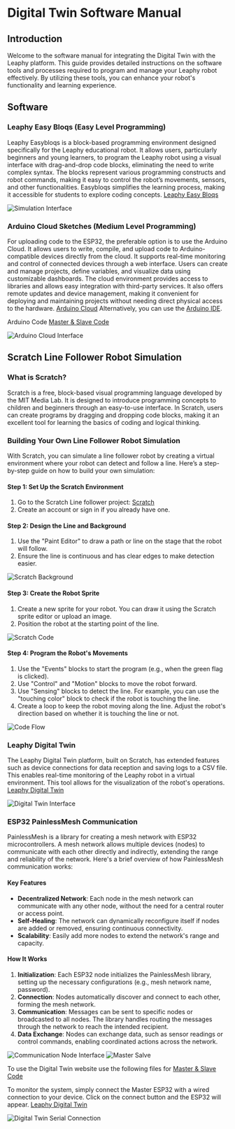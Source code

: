 # Digital Twin Software Manual

## Introduction
Welcome to the software manual for integrating the Digital Twin with the Leaphy platform. This guide provides detailed instructions on the software tools and processes required to program and manage your Leaphy robot effectively. By utilizing these tools, you can enhance your robot's functionality and learning experience.

## Software

### Leaphy Easy Bloqs (Easy Level Programming)
Leaphy Easybloqs is a block-based programming environment designed specifically for the Leaphy educational robot. It allows users, particularly beginners and young learners, to program the Leaphy robot using a visual interface with drag-and-drop code blocks, eliminating the need to write complex syntax. The blocks represent various programming constructs and robot commands, making it easy to control the robot’s movements, sensors, and other functionalities. Easybloqs simplifies the learning process, making it accessible for students to explore coding concepts. [Leaphy Easy Bloqs](https://leaphyeasybloqs.com/)

![Simulation Interface](https://github.com/Basie147/Scratch_Leaphy/blob/main/RM_Soft/Photo/Leaphyeasybloqs.png)

### Arduino Cloud Sketches (Medium Level Programming)
For uploading code to the ESP32, the preferable option is to use the Arduino Cloud. It allows users to write, compile, and upload code to Arduino-compatible devices directly from the cloud. It supports real-time monitoring and control of connected devices through a web interface. Users can create and manage projects, define variables, and visualize data using customizable dashboards. The cloud environment provides access to libraries and allows easy integration with third-party services. It also offers remote updates and device management, making it convenient for deploying and maintaining projects without needing direct physical access to the hardware. [Arduino Cloud](https://app.arduino.cc/sketches) Alternatively, you can use the [Arduino IDE](https://www.arduino.cc/en/software).

Arduino Code [Master & Slave Code](https://github.com/Basie147/Scratch_Leaphy/tree/main/Arduino)

![Arduino Cloud Interface](https://github.com/Basie147/Scratch_Leaphy/blob/main/RM_Soft/Photo/ArduinoCloud.png)

## Scratch Line Follower Robot Simulation

### What is Scratch?
Scratch is a free, block-based visual programming language developed by the MIT Media Lab. It is designed to introduce programming concepts to children and beginners through an easy-to-use interface. In Scratch, users can create programs by dragging and dropping code blocks, making it an excellent tool for learning the basics of coding and logical thinking.

### Building Your Own Line Follower Robot Simulation

With Scratch, you can simulate a line follower robot by creating a virtual environment where your robot can detect and follow a line. Here’s a step-by-step guide on how to build your own simulation:

#### Step 1: Set Up the Scratch Environment
1. Go to the Scratch Line follower project: [Scratch](https://scratch.mit.edu/projects/1010895729/editor)
2. Create an account or sign in if you already have one.

#### Step 2: Design the Line and Background
1. Use the "Paint Editor" to draw a path or line on the stage that the robot will follow.
2. Ensure the line is continuous and has clear edges to make detection easier.

![Scratch Background](https://github.com/Basie147/Scratch_Leaphy/blob/main/RM_Soft/Photo/ScratchBack.png)

#### Step 3: Create the Robot Sprite
1. Create a new sprite for your robot. You can draw it using the Scratch sprite editor or upload an image.
2. Position the robot at the starting point of the line.

![Scratch Code](https://github.com/Basie147/Scratch_Leaphy/blob/main/RM_Soft/Photo/ScratchCode.png)

#### Step 4: Program the Robot's Movements
1. Use the "Events" blocks to start the program (e.g., when the green flag is clicked).
2. Use "Control" and "Motion" blocks to move the robot forward.
3. Use "Sensing" blocks to detect the line. For example, you can use the "touching color" block to check if the robot is touching the line.
4. Create a loop to keep the robot moving along the line. Adjust the robot's direction based on whether it is touching the line or not.

![Code Flow](https://github.com/Basie147/Scratch_Leaphy/blob/main/RM_Soft/Photo/CodeFlow.png)

### Leaphy Digital Twin
The Leaphy Digital Twin platform, built on Scratch, has extended features such as device connections for data reception and saving logs to a CSV file. This enables real-time monitoring of the Leaphy robot in a virtual environment. This tool allows for the visualization of the robot's operations. [Leaphy Digital Twin](https://digitaltwin.leaphyeasybloqs.com/)

![Digital Twin Interface](https://github.com/Basie147/Scratch_Leaphy/blob/main/RM_Soft/Photo/DT.png)

### ESP32 PainlessMesh Communication

PainlessMesh is a library for creating a mesh network with ESP32 microcontrollers. A mesh network allows multiple devices (nodes) to communicate with each other directly and indirectly, extending the range and reliability of the network. Here's a brief overview of how PainlessMesh communication works:

#### Key Features
- **Decentralized Network**: Each node in the mesh network can communicate with any other node, without the need for a central router or access point.
- **Self-Healing**: The network can dynamically reconfigure itself if nodes are added or removed, ensuring continuous connectivity.
- **Scalability**: Easily add more nodes to extend the network's range and capacity.

#### How It Works
1. **Initialization**: Each ESP32 node initializes the PainlessMesh library, setting up the necessary configurations (e.g., mesh network name, password).
2. **Connection**: Nodes automatically discover and connect to each other, forming the mesh network.
3. **Communication**: Messages can be sent to specific nodes or broadcasted to all nodes. The library handles routing the messages through the network to reach the intended recipient.
4. **Data Exchange**: Nodes can exchange data, such as sensor readings or control commands, enabling coordinated actions across the network.

![Communication Node Interface](https://github.com/Basie147/Scratch_Leaphy/blob/main/RM_Soft/Photo/Node.png) ![Master Salve](https://github.com/Basie147/Scratch_Leaphy/blob/main/RM_Soft/Photo/MasterSlave.png)

To use the Digital Twin website use the following files for [Master & Slave Code](https://github.com/Basie147/Scratch_Leaphy/tree/main/Arduino)

To monitor the system, simply connect the Master ESP32 with a wired connection to your device. Click on the connect button and the ESP32 will appear. [Leaphy Digital Twin](https://digitaltwin.leaphyeasybloqs.com/)

![Digital Twin Serial Connection](https://github.com/Basie147/Scratch_Leaphy/blob/main/RM_Soft/Photo/DT_Ser.png)

